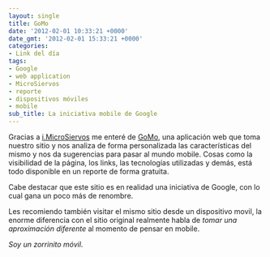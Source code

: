 ```yaml
---
layout: single
title: GoMo
date: '2012-02-01 10:33:21 +0000'
date_gmt: '2012-02-01 15:33:21 +0000'
categories:
- Link del día
tags:
- Google
- web application
- MicroSiervos
- reporte
- dispositivos móviles
- mobile
sub_title: La iniciativa mobile de Google
---
```


Gracias a [i.MicroSiervos](http://i.microsiervos.com/) me enteré de [GoMo](http://www.howtogomo.com/), una aplicación web que toma nuestro sitio y nos analiza de forma personalizada las características del mismo y nos da sugerencias para pasar al mundo mobile. Cosas como la visibilidad de la página, los links, las tecnologías utilizadas y demás, está todo disponible en un reporte de forma gratuita.

Cabe destacar que este sitio es en realidad una iniciativa de Google, con lo cual gana un poco más de renombre.

Les recomiendo también visitar el mismo sitio desde un dispositivo movil, la enorme diferencia con el sitio original realmente habla de _tomar una aproximación diferente_ al momento de pensar en mobile.

_Soy un zorrinito móvil._
